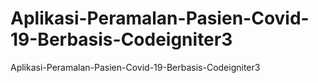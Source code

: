 # Aplikasi-Peramalan-Pasien-Covid-19-Berbasis-Codeigniter3
 Aplikasi-Peramalan-Pasien-Covid-19-Berbasis-Codeigniter3
